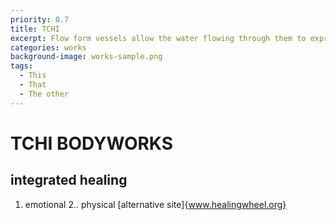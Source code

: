 ```yaml
---
priority: 0.7
title: TCHI
excerpt: Flow form vessels allow the water flowing through them to express sustained rhythmic flow.
categories: works
background-image: works-sample.png
tags:
  - This
  - That
  - The other
---
```

# TCHI BODYWORKS
## integrated healing
1. emotional
2.. physical
[alternative site]{www.healingwheel.org}
